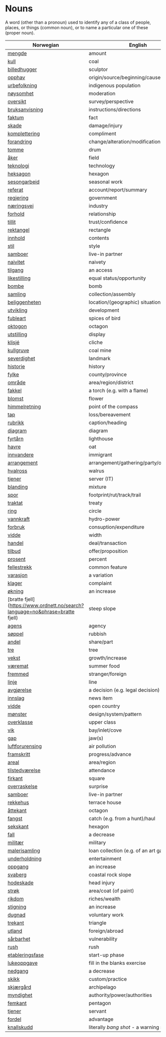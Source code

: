 # Nouns

A word (other than a pronoun) used to identify any of a class of people, places, or things (common noun), or to name a particular one of these (proper noun).

| Norwegian | English | Gender |
| --- | --- | --- |
| [mengde](https://www.ordnett.no/search?language=no&phrase=mengde) | amount | m |
| [kull](https://www.ordnett.no/search?language=no&phrase=kull) | coal | i |
| [billedhugger](https://www.ordnett.no/search?language=no&phrase=billedhugger) | sculptor | m |
| [opphav](https://www.ordnett.no/search?language=no&phrase=opphav) | origin/source/beginning/cause | i |
| [urbefolkning](https://www.ordnett.no/search?language=no&phrase=urbefolkning) | indigenous population | m |
| [nøysomhet](https://www.ordnett.no/search?language=no&phrase=nøysomhet) | moderation | m |
| [oversikt](https://www.ordnett.no/search?language=no&phrase=oversikt) | survey/perspective | m |
| [bruksanvisning](https://www.ordnett.no/search?language=no&phrase=bruksanvisning) | instructions/directions | m |
| [faktum](https://www.ordnett.no/search?language=no&phrase=faktum) | fact | i |
| [skade](https://www.ordnett.no/search?language=no&phrase=skade) | damage/injury | m |
| [komplettering](https://www.ordnett.no/search?language=no&phrase=komplettering) | compliment | m |
| [forandring](https://www.ordnett.no/search?language=no&phrase=forandring) | change/alteration/modification | m |
| [tomme](https://www.ordnett.no/search?language=no&phrase=tomme) | drum | m |
| [åker](https://www.ordnett.no/search?language=no&phrase=åker) | field | m |
| [teknologi](https://www.ordnett.no/search?language=no&phrase=teknologi) | technology | m |
| [heksagon](https://www.ordnett.no/search?language=no&phrase=heksagon) | hexagon | m |
| [sesongarbeid](https://www.ordnett.no/search?language=no&phrase=sesongarbeid) | seasonal work | i |
| [referat](https://www.ordnett.no/search?language=no&phrase=referat) | account/report/summary | i |
| [regjering](https://www.ordnett.no/search?language=no&phrase=regjering) | government | m |
| [næringsvei](https://www.ordnett.no/search?language=no&phrase=næringsvei) | industry | m |
| [forhold](https://www.ordnett.no/search?language=no&phrase=forhold) | relationship | i |
| [tillit](https://www.ordnett.no/search?language=no&phrase=tillit) | trust/confidence | m |
| [rektangel](https://www.ordnett.no/search?language=no&phrase=rektangel) | rectangle | i |
| [innhold](https://www.ordnett.no/search?language=no&phrase=innhold) | contents | i |
| [stil](https://www.ordnett.no/search?language=no&phrase=stil) | style | m |
| [samboer](https://www.ordnett.no/search?language=no&phrase=samboer) | live-in partner | m |
| [naivitet](https://www.ordnett.no/search?language=no&phrase=naivitet) | naivety | m |
| [tilgang](https://www.ordnett.no/search?language=no&phrase=tilgang) | an access | i |
| [likestilling](https://www.ordnett.no/search?language=no&phrase=likestilling) | equal status/opportunity | m |
| [bombe](https://www.ordnett.no/search?language=no&phrase=bombe) | bomb | m |
| [samling](https://www.ordnett.no/search?language=no&phrase=samling) | collection/assembly | m |
| [beliggenheten](https://www.ordnett.no/search?language=no&phrase=beliggenheten) | location/(geographic) situation | m/f |
| [utvikling](https://www.ordnett.no/search?language=no&phrase=utvikling) | development | m |
| [fubleart](https://www.ordnett.no/search?language=no&phrase=fubleart) | spices of bird | m/f |
| [oktogon](https://www.ordnett.no/search?language=no&phrase=oktogon) | octagon | m |
| [utstilling](https://www.ordnett.no/search?language=no&phrase=utstilling) | display | m |
| [klisjé](https://www.ordnett.no/search?language=no&phrase=klisjé) | cliche | m |
| [kullgruve](https://www.ordnett.no/search?language=no&phrase=kullgruve) | coal mine | m |
| [severdighet](https://www.ordnett.no/search?language=no&phrase=severdighet) | landmark | m |
| [historie](https://www.ordnett.no/search?language=no&phrase=historie) | history | m/f |
| [fylke](https://www.ordnett.no/search?language=no&phrase=fylke) | county/province | i |
| [område](https://www.ordnett.no/search?language=no&phrase=område) | area/region/district | i |
| [fakkel](https://www.ordnett.no/search?language=no&phrase=fakkel) | a torch (e.g. with a flame) | m |
| [blomst](https://www.ordnett.no/search?language=no&phrase=blomst) | flower | m |
| [himmelretning](https://www.ordnett.no/search?language=no&phrase=himmelretning) | point of the compass | m |
| [tap](https://www.ordnett.no/search?language=no&phrase=tap) | loss/bereavement | i |
| [rubrikk](https://www.ordnett.no/search?language=no&phrase=rubrikk) | caption/heading | m |
| [diagram](https://www.ordnett.no/search?language=no&phrase=diagram) | diagram | i |
| [fyrtårn](https://www.ordnett.no/search?language=no&phrase=fyrtårn) | lighthouse | i |
| [havre](https://www.ordnett.no/search?language=no&phrase=havre) | oat | m |
| [innvandere](https://www.ordnett.no/search?language=no&phrase=innvandere) | immigrant | m |
| [arrangement](https://www.ordnett.no/search?language=no&phrase=arrangement) | arrangement/gathering/party/organisation | i |
| [hvalross](https://www.ordnett.no/search?language=no&phrase=hvalross) | walrus | m |
| [tjener](https://www.ordnett.no/search?language=no&phrase=tjener) | server (IT) | m |
| [blanding](https://www.ordnett.no/search?language=no&phrase=blanding) | mixture | m |
| [spor](https://www.ordnett.no/search?language=no&phrase=spor) | footprint/rut/track/trail | i |
| [traktat](https://www.ordnett.no/search?language=no&phrase=traktat) | treaty | m |
| [ring](https://www.ordnett.no/search?language=no&phrase=ring) | circle | m |
| [vannkraft](https://www.ordnett.no/search?language=no&phrase=vannkraft) | hydro-power | m |
| [forbruk](https://www.ordnett.no/search?language=no&phrase=forbruk) | consuption/expenditure | i |
| [vidde](https://www.ordnett.no/search?language=no&phrase=vidde) | width | m/f |
| [handel](https://www.ordnett.no/search?language=no&phrase=handel) | deal/transaction | m |
| [tilbud](https://www.ordnett.no/search?language=no&phrase=tilbud) | offer/proposition | i |
| [prosent](https://www.ordnett.no/search?language=no&phrase=prosent) | percent | m |
| [fellestrekk](https://www.ordnett.no/search?language=no&phrase=fellestrekk) | common feature | i |
| [varasjon](https://www.ordnett.no/search?language=no&phrase=varasjon) | a variation | m |
| [klager](https://www.ordnett.no/search?language=no&phrase=klager) | complaint | m |
| [økning](https://www.ordnett.no/search?language=no&phrase=økning) | an increase | m |
| [bratte fjell](https://www.ordnett.no/search?language=no&phrase=bratte fjell) | steep slope | m |
| [agens](https://www.ordnett.no/search?language=no&phrase=agens) | agency | m |
| [søppel](https://www.ordnett.no/search?language=no&phrase=søppel) | rubbish | i |
| [andel](https://www.ordnett.no/search?language=no&phrase=andel) | share/part | m |
| [tre](https://www.ordnett.no/search?language=no&phrase=tre) | tree | i |
| [vekst](https://www.ordnett.no/search?language=no&phrase=vekst) | growth/increase | m |
| [væremat](https://www.ordnett.no/search?language=no&phrase=væremat) | summer food | m |
| [fremmed](https://www.ordnett.no/search?language=no&phrase=fremmed) | stranger/foreign | m |
| [linje](https://www.ordnett.no/search?language=no&phrase=linje) | line | m |
| [avgjørelse](https://www.ordnett.no/search?language=no&phrase=avgjørelse) | a decision (e.g. legal decision) | m |
| [innslag](https://www.ordnett.no/search?language=no&phrase=innslag) | news item | i |
| [vidde](https://www.ordnett.no/search?language=no&phrase=vidde) | open country | m |
| [mønster](https://www.ordnett.no/search?language=no&phrase=mønster) | design/system/pattern | i |
| [overklasse](https://www.ordnett.no/search?language=no&phrase=overklasse) | upper class | m |
| [vik](https://www.ordnett.no/search?language=no&phrase=vik) | bay/inlet/cove | m |
| [gap](https://www.ordnett.no/search?language=no&phrase=gap) | jaw(s) | m |
| [luftforurensing](https://www.ordnett.no/search?language=no&phrase=luftforurensing) | air pollution | m |
| [framskritt](https://www.ordnett.no/search?language=no&phrase=framskritt) | progress/advance | i |
| [areal](https://www.ordnett.no/search?language=no&phrase=areal) | area/region | i |
| [tilstedværelse](https://www.ordnett.no/search?language=no&phrase=tilstedværelse) | attendance | i |
| [firkant](https://www.ordnett.no/search?language=no&phrase=firkant) | square | m |
| [overraskelse](https://www.ordnett.no/search?language=no&phrase=overraskelse) | surprise | m |
| [samboer](https://www.ordnett.no/search?language=no&phrase=samboer) | live-in partner | m |
| [rekkehus](https://www.ordnett.no/search?language=no&phrase=rekkehus) | terrace house | i |
| [åttekant](https://www.ordnett.no/search?language=no&phrase=åttekant) | octagon | m |
| [fangst](https://www.ordnett.no/search?language=no&phrase=fangst) | catch (e.g. from a hunt)/haul | m |
| [sekskant](https://www.ordnett.no/search?language=no&phrase=sekskant) | hexagon | m |
| [fall](https://www.ordnett.no/search?language=no&phrase=fall) | a decrease | i |
| [militær](https://www.ordnett.no/search?language=no&phrase=militær) | military | m |
| [malerisamling](https://www.ordnett.no/search?language=no&phrase=malerisamling) | loan collection (e.g. of an art gallery) | m |
| [underholdning](https://www.ordnett.no/search?language=no&phrase=underholdning) | entertainment | m |
| [oppgang](https://www.ordnett.no/search?language=no&phrase=oppgang) | an increase | m |
| [svaberg](https://www.ordnett.no/search?language=no&phrase=svaberg) | coastal rock slope | i |
| [hodeskade](https://www.ordnett.no/search?language=no&phrase=hodeskade) | head injury | m |
| [strøk](https://www.ordnett.no/search?language=no&phrase=strøk) | area/coat (of paint) | i |
| [rikdom](https://www.ordnett.no/search?language=no&phrase=rikdom) | riches/wealth | m |
| [stigning](https://www.ordnett.no/search?language=no&phrase=stigning) | an increase | m |
| [dugnad](https://www.ordnett.no/search?language=no&phrase=dugnad) | voluntary work | m |
| [trekant](https://www.ordnett.no/search?language=no&phrase=trekant) | triangle | m |
| [utland](https://www.ordnett.no/search?language=no&phrase=utland) | foreign/abroad | m |
| [sårbarhet](https://www.ordnett.no/search?language=no&phrase=sårbarhet) | vulnerability | m |
| [rush](https://www.ordnett.no/search?language=no&phrase=rush) | rush | i |
| [etableringsfase](https://www.ordnett.no/search?language=no&phrase=etableringsfase) | start-up phase | m |
| [lukeoppgave](https://www.ordnett.no/search?language=no&phrase=lukeoppgave) | fill in the blanks exercise | m |
| [nedgang](https://www.ordnett.no/search?language=no&phrase=nedgang) | a decrease | m |
| [skikk](https://www.ordnett.no/search?language=no&phrase=skikk) | custom/practice | m |
| [skjærgård](https://www.ordnett.no/search?language=no&phrase=skjærgård) | archipelago | m |
| [myndighet](https://www.ordnett.no/search?language=no&phrase=myndighet) | authority/power/authorities | m |
| [femkant](https://www.ordnett.no/search?language=no&phrase=femkant) | pentagon | m |
| [tjener](https://www.ordnett.no/search?language=no&phrase=tjener) | servant | m |
| [fordel](https://www.ordnett.no/search?language=no&phrase=fordel) | advantage | m |
| [knallskudd](https://www.ordnett.no/search?language=no&phrase=knallskudd) | literally _bang shot_ - a warning shot gun | i |

